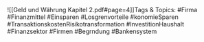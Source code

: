 
![[Geld und Währung Kapitel 2.pdf#page=4]]Tags & Topics:
   #Firma
   #Finanzmittel
   #Einsparen
   #Losgrenvorteile
   #konomieSparen
   #TransaktionskostenRisikotransformation
   #InvestitionHaushalt
   #Finanzsektor
   #Firmen
   #Begrndung
   #Bankensystem